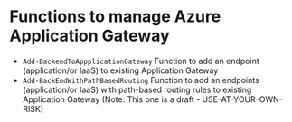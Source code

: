 # Functions to manage Azure Application Gateway

- ```Add-BackendToAppplicationGateway``` Function to add an endpoint (application/or IaaS) to existing Application Gateway
- ```Add-BackEndWithPathBasedRouting``` Function to add an endpoints (application/or IaaS) with path-based routing rules to existing Application Gateway (Note: This one is a draft - USE-AT-YOUR-OWN-RISK)